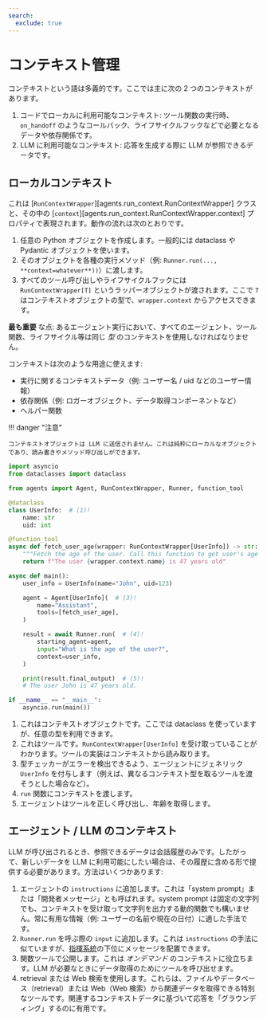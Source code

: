 ```yaml
---
search:
  exclude: true
---
```

# コンテキスト管理

コンテキストという語は多義的です。ここでは主に次の 2 つのコンテキストがあります。

1. コードでローカルに利用可能なコンテキスト: ツール関数の実行時、`on_handoff` のようなコールバック、ライフサイクルフックなどで必要となるデータや依存関係です。
2. LLM に利用可能なコンテキスト: 応答を生成する際に LLM が参照できるデータです。

## ローカルコンテキスト

これは [`RunContextWrapper`][agents.run_context.RunContextWrapper] クラスと、その中の [`context`][agents.run_context.RunContextWrapper.context] プロパティで表現されます。動作の流れは次のとおりです。

1. 任意の Python オブジェクトを作成します。一般的には dataclass や Pydantic オブジェクトを使います。
2. そのオブジェクトを各種の実行メソッド（例: `Runner.run(..., **context=whatever**))`）に渡します。
3. すべてのツール呼び出しやライフサイクルフックには `RunContextWrapper[T]` というラッパーオブジェクトが渡されます。ここで `T` はコンテキストオブジェクトの型で、`wrapper.context` からアクセスできます。

 **最も重要** な点: あるエージェント実行において、すべてのエージェント、ツール関数、ライフサイクル等は同じ _型_ のコンテキストを使用しなければなりません。

コンテキストは次のような用途に使えます:

-   実行に関するコンテキストデータ（例: ユーザー名 / uid などのユーザー情報）
-   依存関係（例: ロガーオブジェクト、データ取得コンポーネントなど）
-   ヘルパー関数

!!! danger "注意"

    コンテキストオブジェクトは LLM に送信されません。これは純粋にローカルなオブジェクトであり、読み書きやメソッド呼び出しができます。

```python
import asyncio
from dataclasses import dataclass

from agents import Agent, RunContextWrapper, Runner, function_tool

@dataclass
class UserInfo:  # (1)!
    name: str
    uid: int

@function_tool
async def fetch_user_age(wrapper: RunContextWrapper[UserInfo]) -> str:  # (2)!
    """Fetch the age of the user. Call this function to get user's age information."""
    return f"The user {wrapper.context.name} is 47 years old"

async def main():
    user_info = UserInfo(name="John", uid=123)

    agent = Agent[UserInfo](  # (3)!
        name="Assistant",
        tools=[fetch_user_age],
    )

    result = await Runner.run(  # (4)!
        starting_agent=agent,
        input="What is the age of the user?",
        context=user_info,
    )

    print(result.final_output)  # (5)!
    # The user John is 47 years old.

if __name__ == "__main__":
    asyncio.run(main())
```

1. これはコンテキストオブジェクトです。ここでは dataclass を使っていますが、任意の型を利用できます。
2. これはツールです。`RunContextWrapper[UserInfo]` を受け取っていることがわかります。ツールの実装はコンテキストから読み取ります。
3. 型チェッカーがエラーを検出できるよう、エージェントにジェネリック `UserInfo` を付与します（例えば、異なるコンテキスト型を取るツールを渡そうとした場合など）。
4. `run` 関数にコンテキストを渡します。
5. エージェントはツールを正しく呼び出し、年齢を取得します。

## エージェント / LLM のコンテキスト

LLM が呼び出されるとき、参照できるデータは会話履歴のみです。したがって、新しいデータを LLM に利用可能にしたい場合は、その履歴に含める形で提供する必要があります。方法はいくつかあります:

1. エージェントの `instructions` に追加します。これは「system prompt」または「開発者メッセージ」とも呼ばれます。system prompt は固定の文字列でも、コンテキストを受け取って文字列を出力する動的関数でも構いません。常に有用な情報（例: ユーザーの名前や現在の日付）に適した手法です。
2. `Runner.run` を呼ぶ際の `input` に追加します。これは `instructions` の手法に似ていますが、[指揮系統](https://cdn.openai.com/spec/model-spec-2024-05-08.html#follow-the-chain-of-command)の下位にメッセージを配置できます。
3. 関数ツールで公開します。これは _オンデマンド_ のコンテキストに役立ちます。LLM が必要なときにデータ取得のためにツールを呼び出せます。
4. retrieval または Web 検索を使用します。これらは、ファイルやデータベース（retrieval）または Web（Web 検索）から関連データを取得できる特別なツールです。関連するコンテキストデータに基づいて応答を「グラウンディング」するのに有用です。